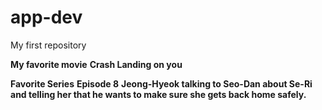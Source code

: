 # app-dev
My first repository

**My favorite movie**
**Crash Landing on you**

**Favorite Series**
**Episode 8**
**Jeong-Hyeok talking to Seo-Dan about Se-Ri and telling her that he wants to make sure she gets back home safely.**

